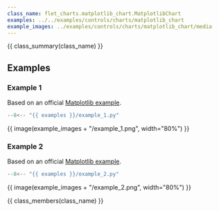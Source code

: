 ```yaml
---
class_name: flet_charts.matplotlib_chart.MatplotlibChart
examples: ../../examples/controls/charts/matplotlib_chart
example_images: ../examples/controls/charts/matplotlib_chart/media
---
```


{{ class_summary(class_name) }}

## Examples

### Example 1

Based on an official [Matplotlib example](https://matplotlib.org/stable/gallery/lines_bars_and_markers/bar_colors.html#sphx-glr-gallery-lines-bars-and-markers-bar-colors-py).

```python
--8<-- "{{ examples }}/example_1.py"
```

{{ image(example_images + "/example_1.png", width="80%") }}

### Example 2

Based on an official [Matplotlib example](https://matplotlib.org/stable/gallery/lines_bars_and_markers/cohere.html#sphx-glr-gallery-lines-bars-and-markers-cohere-py).

```python
--8<-- "{{ examples }}/example_2.py"
```

{{ image(example_images + "/example_2.png", width="80%") }}

{{ class_members(class_name) }}
